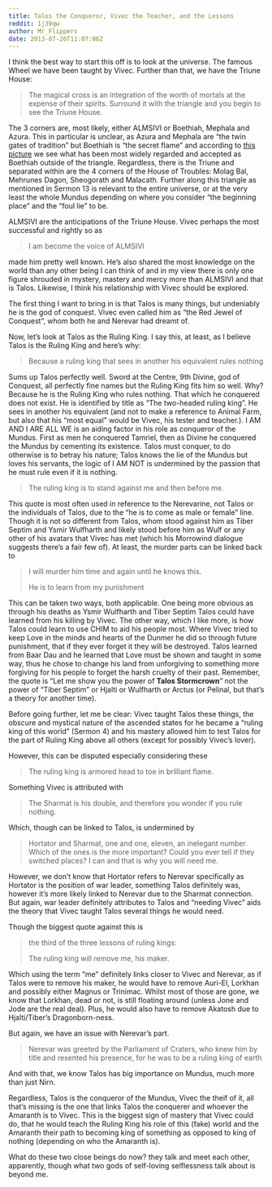 ```yaml
---
title: Talos the Conqueror, Vivec the Teacher, and the Lessons
reddit: 1j39qw
author: Mr_Flippers
date: 2013-07-26T11:07:06Z
---
```


I think the best way to start this off is to look at the universe. The famous
Wheel we have been taught by Vivec. Further than that, we have the Triune House:

> The magical cross is an integration of the worth of mortals at the expense of
> their spirits. Surround it with the triangle and you begin to see the Triune
> House.

The 3 corners are, most likely, either ALMSIVI or Boethiah, Mephala and Azura.
This in particular is unclear, as Azura and Mephala are “the twin gates of
tradition” but Boethiah is “the secret flame” and according to [this picture][0]
we see what has been most widely regarded and accepted as Boethiah outside of
the triangle. Regardless, there is the Triune and separated within are the 4
corners of the House of Troubles: Molag Bal, Mehrunes Dagon, Sheogorath and
Malacath. Further along this triangle as mentioned in Sermon 13 is relevant to
the entire universe, or at the very least the whole Mundus depending on where
you consider “the beginning place” and the “foul lie” to be.

ALMSIVI are the anticipations of the Triune House. Vivec perhaps the most
successful and rightly so as

> I am become the voice of ALMSIVI

made him pretty well known. He’s also shared the most knowledge on the world
than any other being I can think of and in my view there is only one figure
shrouded in mystery, mastery and mercy more than ALMSIVI and that is Talos.
Likewise, I think his relationship with Vivec should be explored.

The first thing I want to bring in is that Talos is many things, but undeniably
he is the god of conquest. Vivec even called him as “the Red Jewel of Conquest”,
whom both he and Nerevar had dreamt of.

Now, let’s look at Talos as the Ruling King. I say this, at least, as I believe
Talos is the Ruling King and here’s why:

> Because a ruling king that sees in another his equivalent rules nothing

Sums up Talos perfectly well. Sword at the Centre, 9th Divine, god of Conquest,
all perfectly fine names but the Ruling King fits him so well. Why? Because he
is the Ruling King who rules nothing. That which he conquered does not exist. He
is identified by title as “The two-headed ruling king”. He sees in another his
equivalent (and not to make a reference to Animal Farm, but also that his “most
equal” would be Vivec, his tester and teacher.). I AM AND I ARE ALL WE is an
aiding factor in his role as conqueror of the Mundus. First as men he conquered
Tamriel, then as Divine he conquered the Mundus by cementing its existence.
Talos must conquer, to do otherwise is to betray his nature; Talos knows the lie
of the Mundus but loves his servants, the logic of I AM NOT is undermined by the
passion that he must rule even if it is nothing.

> The ruling king is to stand against me and then before me.

This quote is most often used in reference to the Nerevarine, not Talos or the
individuals of Talos, due to the “he is to come as male or female” line. Though
it is not so different from Talos, whom stood against him as Tiber Septim and
Ysmir Wulfharth and likely stood before him as Wulf or any other of his avatars
that Vivec has met (which his Morrowind dialogue suggests there’s a fair few
of). At least, the murder parts can be linked back to

> I will murder him time and again until he knows this.
>
> He is to learn from my punishment

This can be taken two ways, both applicable. One being more obvious as through
his deaths as Ysmir Wulfharth and Tiber Septim Talos could have learned from his
killing by Vivec. The other way, which I like more, is how Talos could learn to
use CHIM to aid his people most. Where Vivec tried to keep Love in the minds and
hearts of the Dunmer he did so through future punishment, that if they ever
forget it they will be destroyed. Talos learned from Baar Dau and he learned
that Love must be shown and taught in some way, thus he chose to change his land
from unforgiving to something more forgiving for his people to forget the harsh
cruelty of their past. Remember, the quote is “Let me show you the power of
**Talos Stormcrown**” not the power of “Tiber Septim” or Hjalti or Wulfharth or
Arctus (or Pelinal, but that’s a theory for another time).

Before going further, let me be clear: Vivec taught Talos these things, the
obscure and mystical nature of the ascended states for he became a “ruling king
of this world” (Sermon 4) and his mastery allowed him to test Talos for the part
of Ruling King above all others (except for possibly Vivec’s lover).

However, this can be disputed especially considering these

> The ruling king is armored head to toe in brilliant flame.

Something Vivec is attributed with

> The Sharmat is his double, and therefore you wonder if you rule nothing.

Which, though can be linked to Talos, is undermined by

> Hortator and Sharmat, one and one, eleven, an inelegant number. Which of the
ones is the more important? Could you ever tell if they switched places? I can
and that is why you will need me.

However, we don’t know that Hortator refers to Nerevar specifically as Hortator
is the position of war leader, something Talos definitely was, however it’s more
likely linked to Nerevar due to the Sharmat connection. But again, war leader
definitely attributes to Talos and “needing Vivec” aids the theory that Vivec
taught Talos several things he would need.

Though the biggest quote against this is

> the third of the three lessons of ruling kings:
>
> The ruling king will remove me, his maker.

Which using the term “me” definitely links closer to Vivec and Nerevar, as if
Talos were to remove his maker, he would have to remove Auri-El, Lorkhan and
possibly either Magnus or Trinimac. Whilst most of those are gone, we know that
Lorkhan, dead or not, is still floating around (unless Jone and Jode are the
real deal). Plus, he would also have to remove Akatosh due to Hjalti/Tiber’s
Dragonborn-ness.

But again, we have an issue with Nerevar’s part.

> Nerevar was greeted by the Parliament of Craters, who knew him by title and
> resented his presence, for he was to be a ruling king of earth

And with that, we know Talos has big importance on Mundus, much more than just
Nirn.

Regardless, Talos is the conqueror of the Mundus, Vivec the theif of it, all
that’s missing is the one that links Talos the conquerer and whoever the
Amaranth is to Vivec. This is the biggest sign of mastery that Vivec could do,
that he would teach the Ruling King his role of this (fake) world and the
Amaranth their path to becoming king of something as opposed to king of nothing
(depending on who the Amaranth is).

What do these two close beings do now? they talk and meet each other,
apparently, though what two gods of self-loving selflessness talk about is
beyond me.

[0]: http://i964.photobucket.com/albums/ae129/Lastande_Took/screenshots/memospore_sketch_v2_zps17d27ae6.jpg
